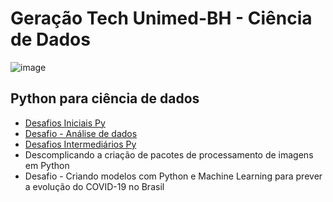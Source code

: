 # Geração Tech Unimed-BH - Ciência de Dados


![image](https://user-images.githubusercontent.com/67710232/201964540-fc93d090-a128-4822-9970-1695e3fab302.png)


## Python para ciência de dados


   * [Desafios Iniciais Py](https://github.com/Giuseppe31-s/Geracao-Tech-Unimed-BH-Ciencia-de-Dados/blob/main/Python%20para%20ci%C3%AAncia%20de%20dados/Desafios_Iniciais_Py_Unimed_BH.ipynb)
   * [Desafio - Análise de dados](https://github.com/Giuseppe31-s/Geracao-Tech-Unimed-BH-Ciencia-de-Dados/blob/a50c0529acaaa8a949270840be7ad5d0ed8ab6aa/Python%20para%20ci%C3%AAncia%20de%20dados/Data_Science_an%C3%A1lise_para_sa%C3%BAde_e_medicina.ipynb)
   * [Desafios Intermediários Py](https://github.com/Giuseppe31-s/Geracao-Tech-Unimed-BH-Ciencia-de-Dados/blob/a41a32c905c6a593446c037f1c2fd228b7d44ee4/Python%20para%20ci%C3%AAncia%20de%20dados/Desafios_Intermedi%C3%A1rios_Py_Unimed_BH.ipynb)
   * Descomplicando a criação de pacotes de processamento de imagens em Python
   * Desafio - Criando modelos com Python e Machine Learning para prever a evolução do COVID-19 no Brasil

